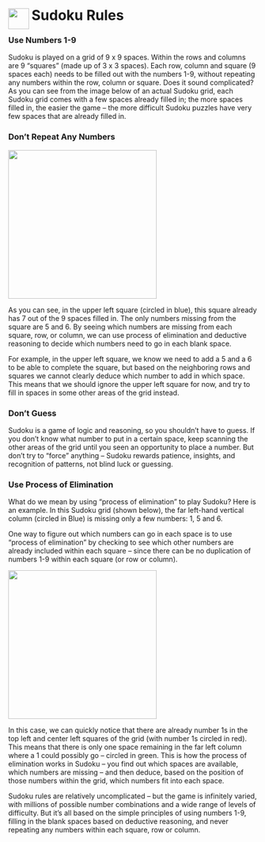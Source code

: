 
<h1>
	<img src="~/icon.svg" style="float: left; width: 42px; margin: 3px 5px 0 0;">
	Sudoku Rules
</h1>

### Use Numbers 1-9

Sudoku is played on a grid of 9 x 9 spaces. Within the rows and columns are 9 “squares” (made up of 3 x 3 spaces). Each row, column and square (9 spaces each) needs to be filled out with the numbers 1-9, without repeating any numbers within the row, column or square. Does it sound complicated? As you can see from the image below of an actual Sudoku grid, each Sudoku grid comes with a few spaces already filled in; the more spaces filled in, the easier the game – the more difficult Sudoku puzzles have very few spaces that are already filled in.

### Don’t Repeat Any Numbers

<img src="~/img/sudoku-1.jpg" width="300">

As you can see, in the upper left square (circled in blue), this square already has 7 out of the 9 spaces filled in. The only numbers missing from the square are 5 and 6. By seeing which numbers are missing from each square, row, or column, we can use process of elimination and deductive reasoning to decide which numbers need to go in each blank space.

For example, in the upper left square, we know we need to add a 5 and a 6 to be able to complete the square, but based on the neighboring rows and squares we cannot clearly deduce which number to add in which space. This means that we should ignore the upper left square for now, and try to fill in spaces in some other areas of the grid instead.

### Don’t Guess

Sudoku is a game of logic and reasoning, so you shouldn’t have to guess. If you don’t know what number to put in a certain space, keep scanning the other areas of the grid until you seen an opportunity to place a number. But don’t try to “force” anything – Sudoku rewards patience, insights, and recognition of patterns, not blind luck or guessing.

### Use Process of Elimination

What do we mean by using “process of elimination” to play Sudoku? Here is an example. In this Sudoku grid (shown below), the far left-hand vertical column (circled in Blue) is missing only a few numbers: 1, 5 and 6.

One way to figure out which numbers can go in each space is to use “process of elimination” by checking to see which other numbers are already included within each square – since there can be no duplication of numbers 1-9 within each square (or row or column).

<img src="~/img/sudoku-2.jpg" width="300">

In this case, we can quickly notice that there are already number 1s in the top left and center left squares of the grid (with number 1s circled in red). This means that there is only one space remaining in the far left column where a 1 could possibly go – circled in green. This is how the process of elimination works in Sudoku – you find out which spaces are available, which numbers are missing – and then deduce, based on the position of those numbers within the grid, which numbers fit into each space.

Sudoku rules are relatively uncomplicated – but the game is infinitely varied, with millions of possible number combinations and a wide range of levels of difficulty. But it’s all based on the simple principles of using numbers 1-9, filling in the blank spaces based on deductive reasoning, and never repeating any numbers within each square, row or column.
